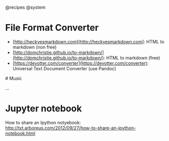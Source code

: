 @recipes
@system

# File Format Converter

* [http://heckyesmarkdown.com](http://heckyesmarkdown.com]: HTML to markdown (non free)
* [http://domchristie.github.io/to-markdown/](http://domchristie.github.io/to-markdown/): HTML to markdown (free)
* [https://devotter.com/converter](https://devotter.com/converter): Universal Text Document Converter (use Pandoc)


# Music

...

# Jupyter notebook

How to share an Ipython notyebook: http://txt.arboreus.com/2012/09/27/how-to-share-an-ipython-notebook.html 

